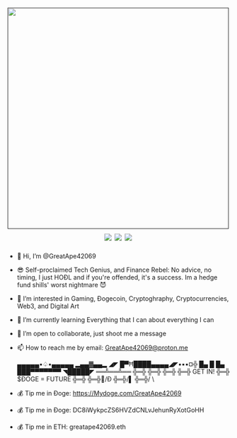 <h1 align="center">
  <br>
  <a href=""><img src="https://pbs.twimg.com/profile_images/1553127486933835777/o8LKIi3h_400x400.jpg" alt="" width="500px;"></a>
  <br>
  <img src="https://img.shields.io/github/last-commit/GreatApe42069/Dogecoin?style=flat"> 
  <img src="https://img.shields.io/badge/PRs-welcome-cyan">
  <a href="https://twitter.com/intent/follow?screen_name=GreatApe42069E">
    <img src="https://img.shields.io/twitter/follow/GreatApe42069E?style=flat&logo=twitter">
  </a>
</h1>



- 👋 Hi, I’m @GreatApe42069
- 😎 Self-proclaimed Tech Genius, and Finance Rebel: No advice, no timing, I just HOĐL and if you're offended, it's a success. Im a hedge fund shills' worst nightmare 😈
- 👀 I’m interested in Gaming, Đogecoin, Cryptoghraphy, Cryptocurrencies, Web3, and Digital Art 
- 🌱 I’m currently learning Everything that I can about everything I can
- 💞️ I’m open to collaborate, just shoot me a message
- 📫 How to reach me by email: GreatApe42069@proton.me

  ▄▄▄▄▄▪︎♤▪︎▄▄▄▄▄
    ▂▄▄▓▄▄▂
  ◢◤ █▀Ħ████▄▄▄▄◢◤▪︎▪︎▪︎¤╬
 █▄ █ █▄ ███▀▀▀▀▀▀▀
   ◥█████◤
   ══╩══╩══
     ╬═╬
     ╬═╬
     ╬═╬
     ╬═╬    GET IN!
     ╬═╬ $ĐOGE = FUTURE 
     ╬═╬ 
     ╬═╬🤑/Đ
     ╬═╬/▌
     ╬═╬/ \

- 💰 Tip me in Đoge: https://Mydoge.com/GreatApe42069
- 💰 Tip me in Đoge: DC8iWykpcZS6HVZdCNLvJehunRyXotGoHH
- 💰 Tip me in ETH: greatape42069.eth
<!---
GreatApe42069/GreatApe42069 is a ✨ special ✨ repository because its `README.md` (this file) appears on your GitHub profile.
You can click the Preview link to take a look at your changes.
--->
